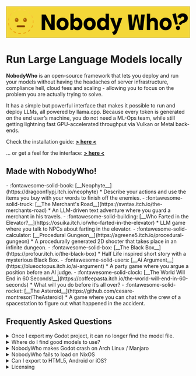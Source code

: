 ![NobodyWho Banner](assets/banner.png)

# Run Large Language Models locally

**NobodyWho** is an open-source framework that lets you deploy and run your models without having the headaches of server infrastructure, compliance hell, cloud fees
and scaling - allowing you to focus on the problem you are actually trying to solve. 

It has a simple but powerful interface that makes it possible to run and deploy LLMs, all powered by llama.cpp. 
Because every token is generated on the end user’s machine, you do not need a ML-Ops team, while still getting lightning fast GPU-accelerated throughput via Vulkan or Metal back-ends.

Check the installation guide: [**> here <**](install.md)

 ... or get a feel for the interface:  [**> here <**](getting_started.md)



## Made with NobodyWho!
<div class="grid cards" markdown>
- :fontawesome-solid-book: [__Neophyte__](https://dragoonflypj.itch.io/neophyte)
	* Describe your actions and use the items you buy with your words to finish off the enemies.
- :fontawesome-solid-truck: [__The Merchant's Road__](https://svntax.itch.io/the-merchants-road)
	* An LLM-driven text adventure where you guard a merchant in his travels.
- :fontawesome-solid-building: [__Who Farted in the Elevator?__](https://osuika.itch.io/who-farted-in-the-elevator)
	* LLM game where you talk to NPCs about farting in the elevator.
- :fontawesome-solid-calculator: [__Procedural Gungeon__](https://agreene5.itch.io/procedural-gungeon)
	* A procedurally generated 2D shooter that takes place in an infinite dungeon.
- :fontawesome-solid-box: [__The Black Box__](https://profour.itch.io/the-black-box)
	* Half Life inspired short story with a mysterious Black Box.
- :fontawesome-solid-users: [__Ai Argument__](https://blueoctopus.itch.io/ai-argument)
	* A party game where you argue a position before an AI judge.
- :fontawesome-solid-clock: [__The World Will End in 60 Seconds!__](https://coffeepasta.itch.io/the-world-will-end-in-60-seconds)
	* What will you do before it’s all over?
- :fontawesome-solid-rocket: [__The Asteroid__](https://github.com/cesare-montresor/TheAsteroid)
    * A game where you can chat with the crew of a spacestation to figure out what happened in the accident.

</div>

## Frequently Asked Questions
<details markdown>
<summary>Once I export my Godot project, it can no longer find the model file.</summary>
Exports are a bit weird for now: Llama.cpp expects a path to a GGUF file on your filesystem, while Godot really wants to package everything in one big .pck file.

The solution (for now) is to manually copy your chosen GGUF file into the export directory (the folder with your exported game executable).

We're looking into solutions for including this file automatically.
</details>

<details markdown>
<summary>Where do I find good models to use?</summary>
New language models are coming out at a breakneck pace. If you search the web for "best language models for roleplay" or something similar, you'll probably find results that are several months or years old. You want to use something newer.

We recommend checking leaderboards like [The GPU-Poor LLM Gladiator Arena](https://huggingface.co/spaces/k-mktr/gpu-poor-llm-arena), or [OpenRouter's Roleplay Rankings](https://openrouter.ai/rankings/roleplay).
Once you select a model, remember that you need a quantization of it in the GGUF format.
The huggingface user [bartowski](https://huggingface.co/bartowski) regularly uploads GGUF quantizations for *a lot* of new models.

Selecting the best model for your use-case is mostly about finding the right trade-off between speed, memory usage and quality of the responses.
Using bigger models will yield better responses, but raise minimum system requirements and slow down generation speed.


TODO: Link to model selection as well here
</details>

<details markdown>
<summary>NobodyWho makes Godot crash on Arch Linux / Manjaro</summary>
The Godot build currently in the Arch Linux repositories does not work with gdextensions at all.

The solution for Arch users is to install Godot from elsewhere. The binary being distributed from the godotengine.org website works great.
Other distribution methods like nix, flatpak, or building from source also seem to work great.

If anyone knows how to report this issue and to whom, feel free to do so. At this point I have met many Arch Linux users who have this issue.
</details>

<details markdown>
<summary>NobodyWho fails to load on NixOS</summary>
If using a Godot engine from nixpkgs, with NobodyWho binaries from the Godot Asset Library, it will most likely fail to look up dynamic dependencies (libgomp, vulkan-loader, etc).

The reason is that the dynamic library .so files from the Godot Asset Library are compiled for generic Linux, and expect to find them in FHS directories like /lib, which on NixOS will not contain any dynamic libraries.

There are two good solutions for this:

1. The easy way: run the Godot editor using steam-run: `steam-run godot4 --editor`
2. The Nix way: compile NobodyWho using Nix. This repo contains a flake, so it's fairly simple to do (if you have nix with nix-command and flakes enabled): `nix build github:nobodywho-ooo/nobodywho`. Remember to move the dynamic libraries into the right directory afterwards.
</details>

<details markdown>
<summary>Can I export to HTML5, Android or iOS?</summary>
Currently only Linux, MacOS, and Windows are supported platforms.

Mobile exports seem very feasible. See issues [#114](https://github.com/nobodywho-ooo/nobodywho/issues/114), [#66](https://github.com/nobodywho-ooo/nobodywho/issues/66), and [#67](https://github.com/nobodywho-ooo/nobodywho/pull/67) for progress.

Web exports will be a bit trickier to get right. See issue [#111](https://github.com/nobodywho-ooo/nobodywho/issues/111).
</details>

<details markdown>
<summary>Licensing</summary>

There has been some confusion about the licensing terms of this plugin. To clarify:
You are allowed to use this plugin in proprietary and commercial projects, free of charge.

If you distribute modified versions of the code *in this repo*, you must open source those changes.

Feel free to make proprietary games using NobodyWho, but don't make a proprietary fork of NobodyWho.
</details>

